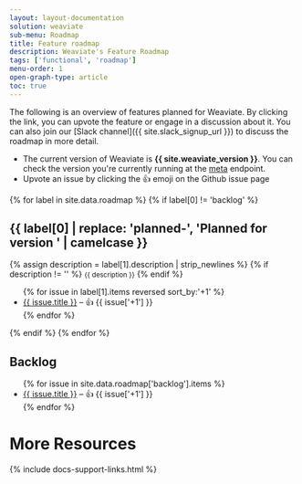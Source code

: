 ```yaml
---
layout: layout-documentation
solution: weaviate
sub-menu: Roadmap
title: Feature roadmap
description: Weaviate's Feature Roadmap
tags: ['functional', 'roadmap']
menu-order: 1
open-graph-type: article
toc: true
---
```


The following is an overview of features planned for Weaviate. By clicking the link, you can upvote the feature or engage in a discussion about it. You can also join our [Slack channel]({{ site.slack_signup_url }}) to discuss the roadmap in more detail.

* The current version of Weaviate is **{{ site.weaviate_version }}**. You can check the version you're currently running at the [meta](../restful-api-references/meta.html) endpoint.
* Upvote an issue by clicking the 👍 emoji on the Github issue page

<!-- ADDS PLANNED VERSIONS -->
{% for label in site.data.roadmap %}
{% if label[0] != 'backlog' %}
## {{ label[0] | replace: 'planned-', 'Planned for version ' | camelcase }}
{% assign description = label[1].description | strip_newlines %}
{% if description != '' %}
<small>{{ description }}</small>
{% endif %}
<ul class="list-group mb-4">
{% for issue in label[1].items reversed sort_by:'+1' %}
<li class="list-group-item">
    <a href="{{ issue.url }}" target="_blank">{{ issue.title }}</a> – 👍 {{ issue['+1'] }}
</li>
{% endfor %}
</ul>
{% endif %}
{% endfor %}

<!-- ADDS BACKLOG -->
## Backlog
<ul class="list-group mb-4">
{% for issue in site.data.roadmap['backlog'].items %}
<li class="list-group-item">
    <a href="{{ issue.url }}" target="_blank">{{ issue.title }}</a> – 👍 {{ issue['+1'] }}
</li>
{% endfor %}
</ul>

# More Resources

{% include docs-support-links.html %}

